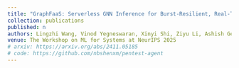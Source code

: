 ```yaml
---
title: "GraphFaaS: Serverless GNN Inference for Burst-Resilient, Real-Time Intrusion Detection"
collection: publications
published: n
authors: Lingzhi Wang, Vinod Yegneswaran, Xinyi Shi, Ziyu Li, Ashish Gehani, Yan Chen
venue: The Workshop on ML for Systems at NeurIPS 2025
# arxiv: https://arxiv.org/abs/2411.05185
# code: https://github.com/nbshenxm/pentest-agent
---
```

